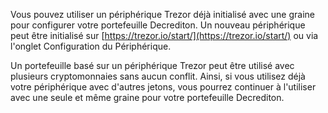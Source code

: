 Vous pouvez utiliser un périphérique Trezor déjà initialisé avec une graine pour configurer votre portefeuille Decrediton. Un nouveau périphérique peut être initialisé sur [https://trezor.io/start/](https://trezor.io/start/) ou via l'onglet Configuration du Périphérique.

Un portefeuille basé sur un périphérique Trezor peut être utilisé avec plusieurs cryptomonnaies sans aucun conflit. Ainsi, si vous utilisez déjà votre périphérique avec d'autres jetons, vous pourrez continuer à l'utiliser avec une seule et même graine pour votre portefeuille Decrediton.
